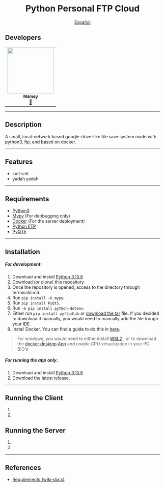 <p align="center">
    <h1 align="center"/> Python Personal FTP Cloud </h1>
</p>

<p align="center">
    <a href="/docs/readme_es.md"> Español </a>
</p>


## Developers
<table align="center">
<tbody>
<tr>
<td align="center"><a href="https://github.com/ImMamey" rel="nofollow"><img src="https://avatars.githubusercontent.com/u/32584037?v=4" width="150px;" alt="" style="max-width:100%;"><br><sub><b>Mamey</b></sub></a><br><a href="https://github.com/ImMamey/python-personal-cloud-ftp/commits?author=ImMamey" title="Commits"><g-emoji class="g-emoji" alias="book" fallback-src="https://github.githubassets.com/images/icons/emoji/unicode/1f4d6.png">📖</g-emoji></a></td>
</tr>
</tbody>
</table>

---


## Description
 A small, local-network based google-drive-like file save system  made with python3, ftp, and based on docker.


---
## Features
* smt smt
* yadah yadah
---


## Requirements
* [Python3](https://www.python.org/downloads/)
* [Mypy](http://mypy-lang.org/) (For debbugging only)
* [Docker](https://www.docker.com/) (For the server deployment)
* [Python FTP](https://github.com/giampaolo/pyftpdlib)
* [PyQT5](https://pypi.org/project/PyQt5/)
---
## Installation
##### For development:
1. Download and install [Python 3.10.8](https://www.python.org/downloads/)
2. Download (or clone) this repository.
3. Once the repository is opened, access to the directory through terminal/cmd.
4. Run `pip install -U mypy`.
5. Run `pip install PyQt5`.
6. Run `-m pip install python-dotenv`.
7. Either run `pip install pyftpdlib` or [download the tar](https://pypi.org/project/pyftpdlib/#files) file. If you decided to download it manually, you would need to manually add the file trough your IDE.
8. Install Docker. You can find a guide to do this in [here](https://docs.docker.com/engine/install/ubuntu/). 
>    For windows, you would need to either install [WSL2](https://learn.microsoft.com/en-us/windows/wsl/install) , or to download the [docker desktop App](https://www.docker.com/products/docker-desktop/) and enable CPU virtualization in your PC BIO's
##### For running the app only:
1. Download and install [Python 3.10.8](https://www.python.org/downloads/)
2. Download the latest [release]().


---




## Running the Client
1. 
2. 

## Running the Server
1.
2.

---


## References
* [Requirements (wiki-docs)]()